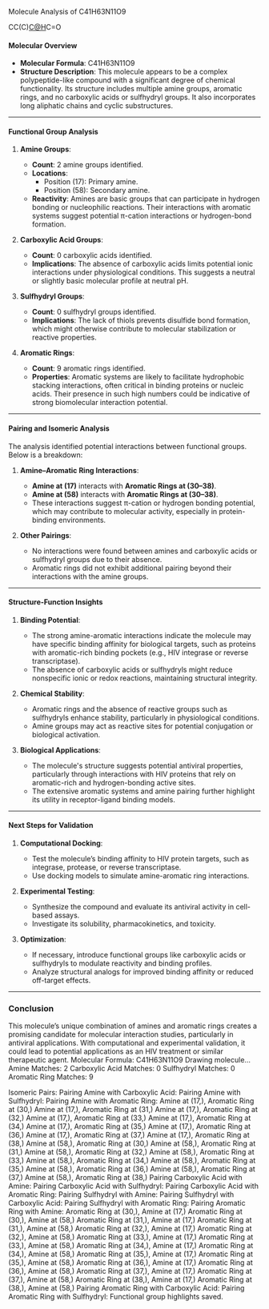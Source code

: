 Molecule Analysis of C41H63N11O9

CC(C)[C@H](NC(=O)[C@H](C)NC(=O)[C@H](CCCCN)NC(=O)[C@H]1CCCN1C(=O)[C@H](CC1=CNC2=CC=CC=C12)NC(=O)[C@H](C)NC(=O)[C@H](CCC(N)=O)NC(=O)[C@H](C)N)C=O


#### **Molecular Overview**

*   **Molecular Formula**: C41H63N11O9
*   **Structure Description**: This molecule appears to be a complex polypeptide-like compound with a significant degree of chemical functionality. Its structure includes multiple amine groups, aromatic rings, and no carboxylic acids or sulfhydryl groups. It also incorporates long aliphatic chains and cyclic substructures.

* * *

#### **Functional Group Analysis**

1.  **Amine Groups**:
    
    *   **Count**: 2 amine groups identified.
    *   **Locations**:
        *   Position (17): Primary amine.
        *   Position (58): Secondary amine.
    *   **Reactivity**: Amines are basic groups that can participate in hydrogen bonding or nucleophilic reactions. Their interactions with aromatic systems suggest potential π-cation interactions or hydrogen-bond formation.
2.  **Carboxylic Acid Groups**:
    
    *   **Count**: 0 carboxylic acids identified.
    *   **Implications**: The absence of carboxylic acids limits potential ionic interactions under physiological conditions. This suggests a neutral or slightly basic molecular profile at neutral pH.
3.  **Sulfhydryl Groups**:
    
    *   **Count**: 0 sulfhydryl groups identified.
    *   **Implications**: The lack of thiols prevents disulfide bond formation, which might otherwise contribute to molecular stabilization or reactive properties.
4.  **Aromatic Rings**:
    
    *   **Count**: 9 aromatic rings identified.
    *   **Properties**: Aromatic systems are likely to facilitate hydrophobic stacking interactions, often critical in binding proteins or nucleic acids. Their presence in such high numbers could be indicative of strong biomolecular interaction potential.

* * *

#### **Pairing and Isomeric Analysis**

The analysis identified potential interactions between functional groups. Below is a breakdown:

1.  **Amine–Aromatic Ring Interactions**:
    
    *   **Amine at (17)** interacts with **Aromatic Rings at (30–38)**.
    *   **Amine at (58)** interacts with **Aromatic Rings at (30–38)**.
    *   These interactions suggest π-cation or hydrogen bonding potential, which may contribute to molecular activity, especially in protein-binding environments.
2.  **Other Pairings**:
    
    *   No interactions were found between amines and carboxylic acids or sulfhydryl groups due to their absence.
    *   Aromatic rings did not exhibit additional pairing beyond their interactions with the amine groups.

* * *

#### **Structure-Function Insights**

1.  **Binding Potential**:
    
    *   The strong amine-aromatic interactions indicate the molecule may have specific binding affinity for biological targets, such as proteins with aromatic-rich binding pockets (e.g., HIV integrase or reverse transcriptase).
    *   The absence of carboxylic acids or sulfhydryls might reduce nonspecific ionic or redox reactions, maintaining structural integrity.
2.  **Chemical Stability**:
    
    *   Aromatic rings and the absence of reactive groups such as sulfhydryls enhance stability, particularly in physiological conditions.
    *   Amine groups may act as reactive sites for potential conjugation or biological activation.
3.  **Biological Applications**:
    
    *   The molecule's structure suggests potential antiviral properties, particularly through interactions with HIV proteins that rely on aromatic-rich and hydrogen-bonding active sites.
    *   The extensive aromatic systems and amine pairing further highlight its utility in receptor-ligand binding models.

* * *

#### **Next Steps for Validation**

1.  **Computational Docking**:
    
    *   Test the molecule’s binding affinity to HIV protein targets, such as integrase, protease, or reverse transcriptase.
    *   Use docking models to simulate amine-aromatic ring interactions.
2.  **Experimental Testing**:
    
    *   Synthesize the compound and evaluate its antiviral activity in cell-based assays.
    *   Investigate its solubility, pharmacokinetics, and toxicity.
3.  **Optimization**:
    
    *   If necessary, introduce functional groups like carboxylic acids or sulfhydryls to modulate reactivity and binding profiles.
    *   Analyze structural analogs for improved binding affinity or reduced off-target effects.

* * *

### Conclusion

This molecule’s unique combination of amines and aromatic rings creates a promising candidate for molecular interaction studies, particularly in antiviral applications. With computational and experimental validation, it could lead to potential applications as an HIV treatment or similar therapeutic agent.
Molecular Formula: C41H63N11O9
Drawing molecule...
Amine Matches: 2
Carboxylic Acid Matches: 0
Sulfhydryl Matches: 0
Aromatic Ring Matches: 9

Isomeric Pairs:
Pairing Amine with Carboxylic Acid:
Pairing Amine with Sulfhydryl:
Pairing Amine with Aromatic Ring:
  Amine at (17,), Aromatic Ring at (30,)
  Amine at (17,), Aromatic Ring at (31,)
  Amine at (17,), Aromatic Ring at (32,)
  Amine at (17,), Aromatic Ring at (33,)
  Amine at (17,), Aromatic Ring at (34,)
  Amine at (17,), Aromatic Ring at (35,)
  Amine at (17,), Aromatic Ring at (36,)
  Amine at (17,), Aromatic Ring at (37,)
  Amine at (17,), Aromatic Ring at (38,)
  Amine at (58,), Aromatic Ring at (30,)
  Amine at (58,), Aromatic Ring at (31,)
  Amine at (58,), Aromatic Ring at (32,)
  Amine at (58,), Aromatic Ring at (33,)
  Amine at (58,), Aromatic Ring at (34,)
  Amine at (58,), Aromatic Ring at (35,)
  Amine at (58,), Aromatic Ring at (36,)
  Amine at (58,), Aromatic Ring at (37,)
  Amine at (58,), Aromatic Ring at (38,)
Pairing Carboxylic Acid with Amine:
Pairing Carboxylic Acid with Sulfhydryl:
Pairing Carboxylic Acid with Aromatic Ring:
Pairing Sulfhydryl with Amine:
Pairing Sulfhydryl with Carboxylic Acid:
Pairing Sulfhydryl with Aromatic Ring:
Pairing Aromatic Ring with Amine:
  Aromatic Ring at (30,), Amine at (17,)
  Aromatic Ring at (30,), Amine at (58,)
  Aromatic Ring at (31,), Amine at (17,)
  Aromatic Ring at (31,), Amine at (58,)
  Aromatic Ring at (32,), Amine at (17,)
  Aromatic Ring at (32,), Amine at (58,)
  Aromatic Ring at (33,), Amine at (17,)
  Aromatic Ring at (33,), Amine at (58,)
  Aromatic Ring at (34,), Amine at (17,)
  Aromatic Ring at (34,), Amine at (58,)
  Aromatic Ring at (35,), Amine at (17,)
  Aromatic Ring at (35,), Amine at (58,)
  Aromatic Ring at (36,), Amine at (17,)
  Aromatic Ring at (36,), Amine at (58,)
  Aromatic Ring at (37,), Amine at (17,)
  Aromatic Ring at (37,), Amine at (58,)
  Aromatic Ring at (38,), Amine at (17,)
  Aromatic Ring at (38,), Amine at (58,)
Pairing Aromatic Ring with Carboxylic Acid:
Pairing Aromatic Ring with Sulfhydryl:
Functional group highlights saved.
